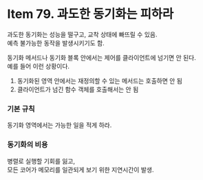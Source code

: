 # Item 79. 과도한 동기화는 피하라

과도한 동기화는 성능을 떨구고, 교착 상태에 빠뜨릴 수 있음.  
예측 불가능한 동작을 발생시키기도 함.

동기화 메서드나 동기화 블록 안에서는 제어를 클라이언트에 넘기면 안 된다.  
예를 들어 이런 상황이다.
1. 동기화된 영역 안에서는 재정의할 수 있는 메서드는 호출하면 안 됨
2. 클라이언트가 넘긴 함수 객체를 호출해서는 안 됨


### 기본 규칙
동기화 영역에서는 가능한 일을 적게 하라.  

### 동기화의 비용
병렬로 실행할 기회를 잃고,  
모든 코어가 메모리를 일관되게 보기 위한 지연시간이 발생.